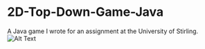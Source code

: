 # 2D-Top-Down-Game-Java
A Java game I wrote for an assignment at the University of Stirling.
![Alt Text](https://media.giphy.com/media/5kFoWz60y31Po45W4j/giphy.gif)
